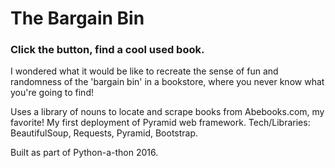 # The Bargain Bin
### Click the button, find a cool used book.

I wondered what it would be like to recreate the sense of fun and randomness of the 'bargain bin' in a bookstore, where you never know what you're going to find! 

Uses a library of nouns to locate and scrape books from Abebooks.com, my favorite! My first deployment of Pyramid web framework. Tech/Libraries: BeautifulSoup, Requests, Pyramid, Bootstrap.

Built as part of Python-a-thon 2016.
